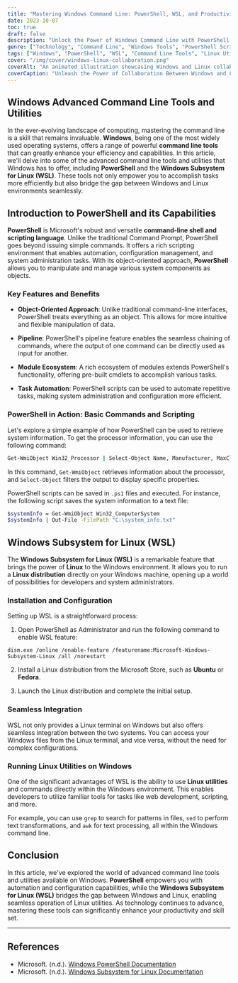 ```yaml
---
title: "Mastering Windows Command Line: PowerShell, WSL, and Productivity Boost"
date: 2023-10-07
toc: true
draft: false
description: "Unlock the Power of Windows Command Line with PowerShell and WSL. Enhance Productivity and Bridge Windows-Linux Gap."
genre: ["Technology", "Command Line", "Windows Tools", "PowerShell Scripting", "Windows Subsystem for Linux", "Automation", "System Administration", "Efficiency", "Productivity", "Linux Integration"]
tags: ["Windows", "PowerShell", "WSL", "Command Line Tools", "Linux Utilities", "Automation", "System Administration", "Efficiency", "Productivity", "Technology", "Computing", "Scripting", "Object-Oriented", "Integration", "Linux on Windows", "Development", "Configuration", "Task Automation", "CLI", "Coding", "Software", "Technical", "Coding", "Programming", "Unix", "Microsoft", "Coding", "Linux Commands", "Windows System", "Network"]
cover: "/img/cover/windows-linux-collaboration.png"
coverAlt: "An animated illustration showcasing Windows and Linux collaboration."
coverCaption: "Unleash the Power of Collaboration Between Windows and Linux!"
---
```


## Windows Advanced Command Line Tools and Utilities

In the ever-evolving landscape of computing, mastering the command line is a skill that remains invaluable. **Windows**, being one of the most widely used operating systems, offers a range of powerful **command line tools** that can greatly enhance your efficiency and capabilities. In this article, we'll delve into some of the advanced command line tools and utilities that Windows has to offer, including **PowerShell** and the **Windows Subsystem for Linux (WSL)**. These tools not only empower you to accomplish tasks more efficiently but also bridge the gap between Windows and Linux environments seamlessly.

## Introduction to PowerShell and its Capabilities

**PowerShell** is Microsoft's robust and versatile **command-line shell and scripting language**. Unlike the traditional Command Prompt, PowerShell goes beyond issuing simple commands. It offers a rich scripting environment that enables automation, configuration management, and system administration tasks. With its object-oriented approach, **PowerShell** allows you to manipulate and manage various system components as objects.

### Key Features and Benefits

- **Object-Oriented Approach**: Unlike traditional command-line interfaces, PowerShell treats everything as an object. This allows for more intuitive and flexible manipulation of data.

- **Pipeline**: PowerShell's pipeline feature enables the seamless chaining of commands, where the output of one command can be directly used as input for another.

- **Module Ecosystem**: A rich ecosystem of modules extends PowerShell's functionality, offering pre-built cmdlets to accomplish various tasks.

- **Task Automation**: PowerShell scripts can be used to automate repetitive tasks, making system administration and configuration more efficient.

### PowerShell in Action: Basic Commands and Scripting

Let's explore a simple example of how PowerShell can be used to retrieve system information. To get the processor information, you can use the following command:

```bash
Get-WmiObject Win32_Processor | Select-Object Name, Manufacturer, MaxClockSpeed
```

In this command, `Get-WmiObject` retrieves information about the processor, and `Select-Object` filters the output to display specific properties.

PowerShell scripts can be saved in `.ps1` files and executed. For instance, the following script saves the system information to a text file:

```bash
$systemInfo = Get-WmiObject Win32_ComputerSystem
$systemInfo | Out-File -FilePath "C:\system_info.txt"
```

## Windows Subsystem for Linux (WSL)

The **Windows Subsystem for Linux (WSL)** is a remarkable feature that brings the power of **Linux** to the Windows environment. It allows you to run a **Linux distribution** directly on your Windows machine, opening up a world of possibilities for developers and system administrators.

### Installation and Configuration

Setting up WSL is a straightforward process:

1. Open PowerShell as Administrator and run the following command to enable WSL feature:

```bsah
dism.exe /online /enable-feature /featurename:Microsoft-Windows-Subsystem-Linux /all /norestart
```

2. Install a Linux distribution from the Microsoft Store, such as **Ubuntu** or **Fedora**.

3. Launch the Linux distribution and complete the initial setup.

### Seamless Integration

WSL not only provides a Linux terminal on Windows but also offers seamless integration between the two systems. You can access your Windows files from the Linux terminal, and vice versa, without the need for complex configurations.

### Running Linux Utilities on Windows

One of the significant advantages of WSL is the ability to use **Linux utilities** and commands directly within the Windows environment. This enables developers to utilize familiar tools for tasks like web development, scripting, and more.

For example, you can use `grep` to search for patterns in files, `sed` to perform text transformations, and `awk` for text processing, all within the Windows command line.

## Conclusion

In this article, we've explored the world of advanced command line tools and utilities available on Windows. **PowerShell** empowers you with automation and configuration capabilities, while the **Windows Subsystem for Linux (WSL)** bridges the gap between Windows and Linux, enabling seamless operation of Linux utilities. As technology continues to advance, mastering these tools can significantly enhance your productivity and skill set.

______

## References

- Microsoft. (n.d.). [Windows PowerShell Documentation](https://docs.microsoft.com/en-us/powershell/)
- Microsoft. (n.d.). [Windows Subsystem for Linux Documentation](https://docs.microsoft.com/en-us/windows/wsl/)
